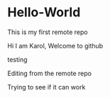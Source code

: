 # Hello-World
This is my first remote repo

Hi I am Karol, Welcome to github

testing

Editing from the remote repo

Trying to see if it can work
